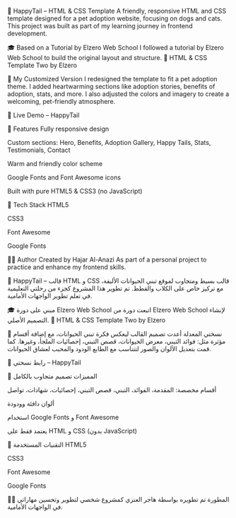 🐾 HappyTail – HTML & CSS Template
A friendly, responsive HTML and CSS template designed for a pet adoption website, focusing on dogs and cats.
This project was built as part of my learning journey in frontend development.

🎓 Based on a Tutorial by Elzero Web School
I followed a tutorial by Elzero Web School to build the original layout and structure.
🔗 HTML & CSS Template Two by Elzero

🐶 My Customized Version
I redesigned the template to fit a pet adoption theme.
I added heartwarming sections like adoption stories, benefits of adoption, stats, and more.
I also adjusted the colors and imagery to create a welcoming, pet-friendly atmosphere.

🔗 Live Demo – HappyTail

📌 Features
Fully responsive design

Custom sections: Hero, Benefits, Adoption Gallery, Happy Tails, Stats, Testimonials, Contact

Warm and friendly color scheme

Google Fonts and Font Awesome icons

Built with pure HTML5 & CSS3 (no JavaScript)

🧰 Tech Stack
HTML5

CSS3

Font Awesome

Google Fonts

🙋‍♀️ Author
Created by Hajar Al-Anazi
As part of a personal project to practice and enhance my frontend skills.

🐾 HappyTail – قالب HTML و CSS
قالب بسيط ومتجاوب لموقع تبني الحيوانات الأليفة، مع تركيز خاص على الكلاب والقطط.
تم تطوير هذا المشروع كجزء من رحلتي التعليمية في تعلم تطوير الواجهات الأمامية.

🎓 مبني على دورة Elzero Web School
اتبعت دورة من Elzero Web School لإنشاء التصميم الأصلي.
🔗 HTML & CSS Template Two by Elzero

🐶 نسختي المعدلة
أعدت تصميم القالب ليعكس فكرة تبني الحيوانات، مع إضافة أقسام مؤثرة مثل:
فوائد التبني، معرض الحيوانات، قصص التبني، إحصائيات الملجأ، وغيرها.
كما قمت بتعديل الألوان والصور لتتناسب مع الطابع الودود والمحبب لعشاق الحيوانات.

🔗 رابط نسختي – HappyTail

📌 المميزات
تصميم متجاوب بالكامل

أقسام مخصصة: المقدمة، الفوائد، التبني، قصص التبني، إحصائيات، شهادات، تواصل

ألوان دافئة وودودة

استخدام Google Fonts و Font Awesome

يعتمد فقط على HTML و CSS (بدون JavaScript)

🧰 التقنيات المستخدمة
HTML5

CSS3

Font Awesome

Google Fonts

🙋‍♀️ المطورة
تم تطويره بواسطة هاجر العنزي
كمشروع شخصي لتطوير وتحسين مهاراتي في الواجهات الأمامية.


